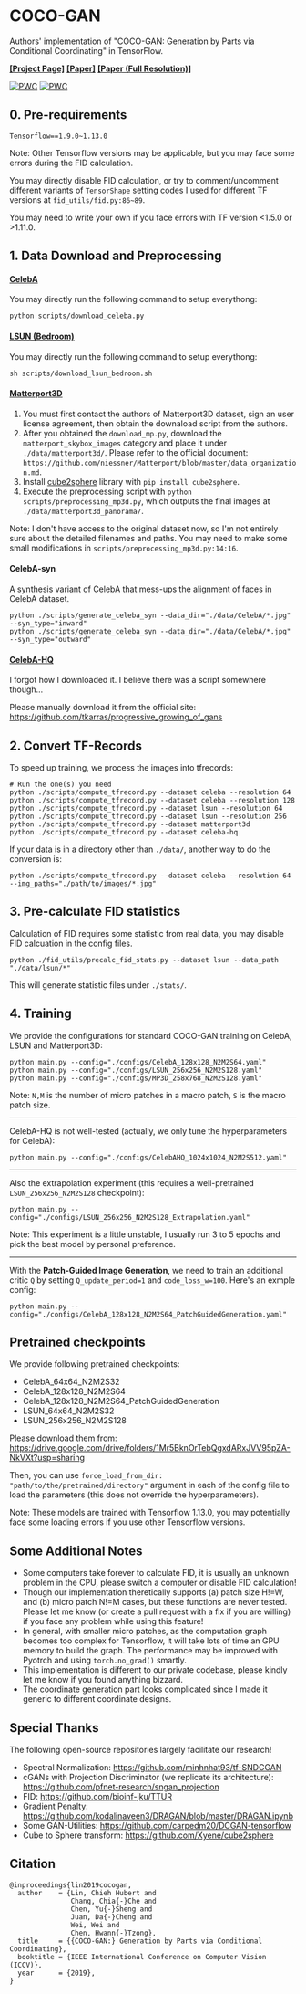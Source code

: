 # COCO-GAN

Authors' implementation of "COCO-GAN: Generation by Parts via Conditional Coordinating" in TensorFlow.

[**\[Project Page\]**](https://hubert0527.github.io/COCO-GAN/)
[**\[Paper\]**](http://bit.ly/COCO-GAN)
[**\[Paper (Full Resolution)\]**](http://bit.ly/COCO-GAN-full)

[![PWC](https://img.shields.io/endpoint.svg?url=https://paperswithcode.com/badge/coco-gan-generation-by-parts-via-conditional/image-generation-on-celeba)](https://paperswithcode.com/sota/image-generation-on-celeba?p=coco-gan-generation-by-parts-via-conditional)
[![PWC](https://img.shields.io/endpoint.svg?url=https://paperswithcode.com/badge/coco-gan-generation-by-parts-via-conditional/image-generation-on-lsun-bedroom-256-x-256)](https://paperswithcode.com/sota/image-generation-on-lsun-bedroom-256-x-256?p=coco-gan-generation-by-parts-via-conditional)

## 0. Pre-requirements
```
Tensorflow==1.9.0~1.13.0
```

Note: Other Tensorflow versions may be applicable, but you may face some errors during the FID calculation.

You may directly disable FID calculation, or try to comment/uncomment different variants of `TensorShape` setting codes I used for different TF versions at `fid_utils/fid.py:86~89`.

You may need to write your own if you face errors with TF version <1.5.0 or >1.11.0.

## 1. Data Download and Preprocessing

#### [CelebA](http://mmlab.ie.cuhk.edu.hk/projects/CelebA.html)
You may directly run the following command to setup everythong:
```
python scripts/download_celeba.py
```

#### [LSUN (Bedroom)](https://github.com/fyu/lsun)
You may directly run the following command to setup everythong:
```
sh scripts/download_lsun_bedroom.sh
```

#### [Matterport3D](https://niessner.github.io/Matterport/)

1. You must first contact the authors of Matterport3D dataset, sign an user license agreement, then obtain the downaload script from the authors.
2. After you obtained the `download_mp.py`, download the `matterport_skybox_images` category and place it under `./data/matterport3d/`. Please refer to the official document: `https://github.com/niessner/Matterport/blob/master/data_organization.md`.
3. Install [cube2sphere](https://github.com/Xyene/cube2sphere) library with `pip install cube2sphere`.
4. Execute the preprocessing script with `python scripts/preprocessing_mp3d.py`, which outputs the final images at `./data/matterport3d_panorama/`.

Note: I don't have access to the original dataset now, so I'm not entirely sure about the detailed filenames and paths. You may need to make some small modifications in `scripts/preprocessing_mp3d.py:14:16`. 

#### CelebA-syn
A synthesis variant of CelebA that mess-ups the alignment of faces in CelebA dataset.
```
python ./scripts/generate_celeba_syn --data_dir="./data/CelebA/*.jpg" --syn_type="inward"
python ./scripts/generate_celeba_syn --data_dir="./data/CelebA/*.jpg" --syn_type="outward"
```

#### [CelebA-HQ](https://github.com/tkarras/progressive_growing_of_gans)
I forgot how I downloaded it. I believe there was a script somewhere though...

Please manually download it from the official site: https://github.com/tkarras/progressive_growing_of_gans

## 2. Convert TF-Records
To speed up training, we process the images into tfrecords:
```
# Run the one(s) you need
python ./scripts/compute_tfrecord.py --dataset celeba --resolution 64
python ./scripts/compute_tfrecord.py --dataset celeba --resolution 128
python ./scripts/compute_tfrecord.py --dataset lsun --resolution 64
python ./scripts/compute_tfrecord.py --dataset lsun --resolution 256
python ./scripts/compute_tfrecord.py --dataset matterport3d
python ./scripts/compute_tfrecord.py --dataset celeba-hq
```

If your data is in a directory other than `./data/`, another way to do the conversion is:
```
python ./scripts/compute_tfrecord.py --dataset celeba --resolution 64 --img_paths="./path/to/images/*.jpg"
```

## 3. Pre-calculate FID statistics
Calculation of FID requires some statistic from real data, you may disable FID calcuation in the config files.
```
python ./fid_utils/precalc_fid_stats.py --dataset lsun --data_path "./data/lsun/*" 
```
This will generate statistic files under `./stats/`.

## 4. Training
We provide the configurations for standard COCO-GAN training on CelebA, LSUN and Matterport3D:
```
python main.py --config="./configs/CelebA_128x128_N2M2S64.yaml"
python main.py --config="./configs/LSUN_256x256_N2M2S128.yaml"
python main.py --config="./configs/MP3D_258x768_N2M2S128.yaml"
```
Note: `N,M` is the number of micro patches in a macro patch, `S` is the macro patch size. 

---

CelebA-HQ is not well-tested (actually, we only tune the hyperparameters for CelebA):
```
python main.py --config="./configs/CelebAHQ_1024x1024_N2M2S512.yaml"
```

---

Also the extrapolation experiment (this requires a well-pretrained `LSUN_256x256_N2M2S128` checkpoint):
```
python main.py --config="./configs/LSUN_256x256_N2M2S128_Extrapolation.yaml"
```
Note: This experiment is a little unstable, I usually run 3 to 5 epochs and pick the best model by personal preference.

---

With the **Patch-Guided Image Generation**, we need to train an additional critic `Q` by setting `Q_update_period=1` and `code_loss_w=100`. Here's an exmple config:
```
python main.py --config="./configs/CelebA_128x128_N2M2S64_PatchGuidedGeneration.yaml"
```

## Pretrained checkpoints

We provide following pretrained checkpoints:
- CelebA_64x64_N2M2S32
- CelebA_128x128_N2M2S64
- CelebA_128x128_N2M2S64_PatchGuidedGeneration
- LSUN_64x64_N2M2S32
- LSUN_256x256_N2M2S128

Please download them from: https://drive.google.com/drive/folders/1Mr5BknOrTebQgxdARxJVV95pZA-NkVXt?usp=sharing

Then, you can use `force_load_from_dir: "path/to/the/pretrained/directory"` argument in each of the config file to load the parameters (this does not override the hyperparameters).

Note:
These models are trained with Tensorflow 1.13.0, you may potentially face some loading errors if you use other Tensorflow versions.

## Some Additional Notes
- Some computers take forever to calculate FID, it is usually an unknown problem in the CPU, please switch a computer or disable FID calculation!
- Though our implementation theretically supports (a) patch size H!=W, and (b) micro patch N!=M cases, but these functions are never tested. Please let me know (or create a pull request with a fix if you are willing) if you face any problem while using this feature!
- In general, with smaller micro patches, as the computation graph becomes too complex for Tensorflow, it will take lots of time an GPU memory to build the graph. The performance may be improved with Pyotrch and using `torch.no_grad()` smartly. 
- This implementation is different to our private codebase, please kindly let me know if you found anything bizzard.
- The coordinate generation part looks complicated since I made it generic to different coordinate designs.

## Special Thanks

The following open-source repositories largely facilitate our research!
- Spectral Normalization: 
  https://github.com/minhnhat93/tf-SNDCGAN
- cGANs with Projection Discriminator (we replicate its architecture): 
  https://github.com/pfnet-research/sngan_projection
- FID: https://github.com/bioinf-jku/TTUR
- Gradient Penalty: 
  https://github.com/kodalinaveen3/DRAGAN/blob/master/DRAGAN.ipynb
- Some GAN-Utilities: 
  https://github.com/carpedm20/DCGAN-tensorflow
- Cube to Sphere transform: 
  https://github.com/Xyene/cube2sphere

## Citation
```
@inproceedings{lin2019cocogan,
  author    = {Lin, Chieh Hubert and
               Chang, Chia{-}Che and
               Chen, Yu{-}Sheng and
               Juan, Da{-}Cheng and
               Wei, Wei and
               Chen, Hwann{-}Tzong},
  title     = {{COCO-GAN:} Generation by Parts via Conditional Coordinating},
  booktitle = {IEEE International Conference on Computer Vision (ICCV)},
  year      = {2019},
}
```






